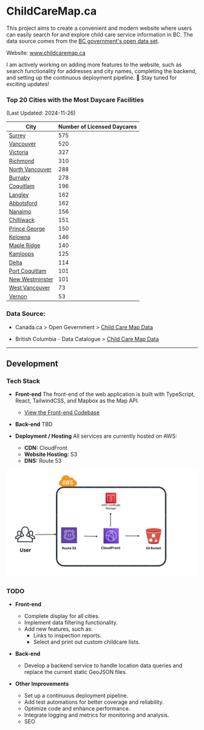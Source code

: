 # ChildCareMap.ca

This project aims to create a convenient and modern website where users can easily search for and explore child care service information in BC. The data source comes from the [BC government's open data set](#data-source).

Website: www.childcaremap.ca

I am actively working on adding more features to the website, such as search functionality for addresses and city names, completing the backend, and setting up  the continuous deployment pipeline. 💪 Stay tuned for exciting updates!

### Top 20 Cities with the Most Daycare Facilities
(Last Updated: 2024-11-26)

| City          | Number of Licensed Daycares |
| ------------- | ------------- |
| [Surrey](dataset/20241126/surrey.geojson) | 575 |
| [Vancouver](dataset/20241126/vancouver.geojson) | 520 |
| [Victoria](dataset/20241126/victoria.geojson) | 327 |
| [Richmond](dataset/20241126/richmond.geojson) | 310 |
| [North Vancouver](dataset/20241126/north_vancouver.geojson) | 288 |
| [Burnaby](dataset/20241126/burnaby.geojson) | 278 |
| [Coquitlam](dataset/20241126/coquitlam.geojson) | 196 |
| [Langley](dataset/20241126/langley.geojson) | 162 |
| [Abbotsford](dataset/20241126/abbotsford.geojson) | 162 |
| [Nanaimo](dataset/20241126/nanaimo.geojson) | 156 |
| [Chilliwack](dataset/20241126/chilliwack.geojson) | 151 |
| [Prince George](dataset/20241126/prince_george.geojson) | 150 |
| [Kelowna](dataset/20241126/kelowna.geojson) | 146 |
| [Maple Ridge](dataset/20241126/maple_ridge.geojson) | 140 |
| [Kamloops](dataset/20241126/kamloops.geojson) | 125 |
| [Delta](dataset/20241126/delta.geojson) | 114 |
| [Port Coquitlam](dataset/20241126/port_coquitlam.geojson) | 101 |
| [New Westminster](dataset/20241126/new_westminster.geojson) | 101 |
| [West Vancouver](dataset/20241126/west_vancouver.geojson) | 73 |
| [Vernon](dataset/20241126/vernon.geojson) | 53 |


### Data Source:

- Canada.ca > Open Gevernment > [Child Care Map Data](https://open.canada.ca/data/en/dataset/4cc207cc-ff03-44f8-8c5f-415af5224646)

- British Columbia - Data Catalogue > [Child Care Map Data](https://catalogue.data.gov.bc.ca/dataset/child-care-map-data/resource/9a9f14e1-03ea-4a11-936a-6e77b15eeb39)


---

## Development

### Tech Stack

- **Front-end**
  The front-end of the web application is built with TypeScript, React, TailwindCSS, and Mapbox as the Map API.
  - [View the Front-end Codebase](/frontend/README.md)

- **Back-end**
  TBD

- **Deployment / Hosting**
  All services are currently hosted on AWS:
  - **CDN:** CloudFront
  - **Website Hosting:** S3
  - **DNS:** Route 53


![Illustration of AWS static website hosting using S3 and CloudFront](/misc/aws_static_website_hosting_s3_cloudfront.webp)

### TODO

- **Front-end**
  - Complete display for all cities.
  - Implement data filtering functionality.
  - Add new features, such as:
    - Links to inspection reports.
    - Select and print out custom childcare lists.

- **Back-end**
  - Develop a backend service to handle location data queries and replace the current static GeoJSON files.

- **Other Improvements**
  - Set up a continuous deployment pipeline.
  - Add test automations for better coverage and reliability.
  - Optimize code and enhance performance.
  - Integrate logging and metrics for monitoring and analysis.
  - SEO


